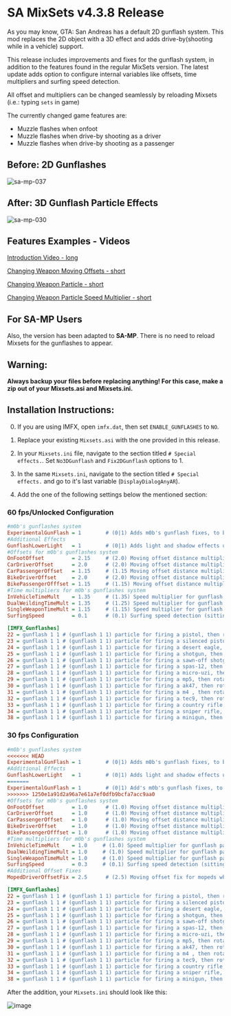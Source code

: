 # SA MixSets v4.3.8 Release

As you may know, GTA: San Andreas has a default 2D gunflash system. This mod replaces the 2D object with a 3D effect and adds drive-by(shooting while in a vehicle) support.

This release includes improvements and fixes for the gunflash system, in addition to the features found in the regular MixSets version. The latest update adds option to configure internal variables like offsets, time multipliers and surfing speed detection. 

All offset and multipliers can be changed seamlessly by reloading Mixsets (i.e.: typing `sets` in game)

The currently changed game features are:
* Muzzle flashes when onfoot
* Muzzle flashes when drive-by shooting as a driver 
* Muzzle flashes when drive-by shooting as a passenger

## Before: 2D Gunflashes
![sa-mp-037](https://github.com/m0b-x/SA-MixSets/assets/72597190/5679d15f-4173-477a-9e8e-6a6989f2b89c)
## After: 3D Gunflash Particle Effects
![sa-mp-030](https://github.com/m0b-x/SA-MixSets/assets/72597190/79891959-0329-4453-9b41-4bb0c99514aa)

## Features Examples - Videos

[Introduction Video - long](https://www.youtube.com/watch?v=cP7IlqUQ1bU)

[Changing Weapon Moving Offsets - short](https://www.youtube.com/watch?v=wXu1R0vs46I)

[Changing Weapon Particle - short](https://www.youtube.com/watch?v=f3LBxqJXteI)

[Changing Weapon Particle Speed Multiplier - short](https://www.youtube.com/watch?v=3FuMX88LCz8)



## For SA-MP Users

Also, the version has been adapted to **SA-MP**. There is no need to reload Mixsets for the gunflashes to appear.

## **Warning:**
**Always backup your files before replacing anything! For this case, make a zip out of your Mixsets.asi and Mixsets.ini.**

## Installation Instructions:

0. If you are using IMFX, open `imfx.dat`, then set `ENABLE_GUNFLASHES` to `NO`.

1. Replace your existing `Mixsets.asi` with the one provided in this release.

3. In your `Mixsets.ini` file, navigate to the section titled `# Special effects.`. Set `No3DGunflash` and `Fix2DGunflash` options to 1.

3. In the same `Mixsets.ini`, navigate to the section titled `# Special effects.` and go to it's last variable (`DisplayDialogAnyAR`).

4. Add the one of the following settings below the mentioned section:

### 60 fps/Unlocked Configuration
```ini
#m0b's gunflashes system
ExperimentalGunFlash = 1		# (0|1) Adds m0b's gunflash fixes, to be used along with No3DGunflash Fix2DGunflash
#Additional Effects
GunflashLowerLight 	 = 1 		# (0|1) Adds light and shadow effects under the muzzle flash (Credits go to DK22Pac's GTA IV Lights)
#Offsets for m0b's gunflashes system
OnFootOffset 		 = 2.15		# (2.0) Moving offset distance multiplier for firing weapon while on foot (needs ExperimentalGunFlash = 1)
CarDriverOffset		 = 2.0		# (2.0) Moving offset distance multiplier for firing weapon while driving a car (needs ExperimentalGunFlash = 1)
CarPassengerOffset	 = 1.15		# (1.15 Moving offset distance multiplier for firing weapon while being in a car passenger seat (needs ExperimentalGunFlash = 1)
BikeDriverOffset	 = 2.0		# (2.0) Moving offset distance multiplier for firing weapon while driving a bike  (needs ExperimentalGunFlash = 1)		
BikePassengerOfffset = 1.15		# (1.15) Moving offset distance multiplier for firing weapon while being in a bike passenger seat  (needs ExperimentalGunFlash = 1)
#Time multipliers for m0b's gunflashes system
InVehicleTimeMult	 = 1.35     # (1.35) Speed multiplier for gunflash particle when shooting from a vehicle (the higher, the less the particle will last)
DualWeildingTimeMult = 1.35     # (1.25) Speed multiplier for gunflash particle when moving while shooting with dual weilding weapons (the higher, the less the particle will last)
SingleWeaponTimeMult = 1.15     # (1.15) Speed multiplier for gunflash particle when moving while shooting with a single weapon that can be dual weilded(the higher, the less the particle will last)
SurfingSpeed 		 = 0.1      # (0.1) Surfing speed detection (sitting on a moving vehicle), when surfing, the mod will not draw the gunflash partticle

[IMFX_Gunflashes]
22 = gunflash 1 1 # (gunflash 1 1) particle for firing a pistol, then rotation and smoke
23 = gunflash 1 1 # (gunflash 1 1) particle for firing a silenced pistol, then rotation and smoke
24 = gunflash 1 1 # (gunflash 1 1) particle for firing a desert eagle, then rotation and smoke
25 = gunflash 1 1 # (gunflash 1 1) particle for firing a shotgun, then rotation and smoke
26 = gunflash 1 1 # (gunflash 1 1) particle for firing a sawn-off shotgun, then rotation and smoke
27 = gunflash 1 1 # (gunflash 1 1) particle for firing a spas-12, then rotation and smoke
28 = gunflash 1 1 # (gunflash 1 1) particle for firing a micro-uzi, then rotation and smoke
29 = gunflash 1 1 # (gunflash 1 1) particle for firing a mp5, then rotation and smoke
30 = gunflash 1 1 # (gunflash 1 1) particle for firing a ak47, then rotation and smoke
31 = gunflash 1 1 # (gunflash 1 1) particle for firing a m4 , then rotation and smoke
32 = gunflash 1 1 # (gunflash 1 1) particle for firing a tec9, then rotation and smoke
33 = gunflash 1 1 # (gunflash 1 1) particle for firing a country rifle, then rotation and smoke
34 = gunflash 1 1 # (gunflash 1 1) particle for firing a sniper rifle, then rotation and smoke
38 = gunflash 1 1 # (gunflash 1 1) particle for firing a minigun, then rotation and smoke
   ```

### 30 fps Configuration

```ini
#m0b's gunflashes system
<<<<<<< HEAD
ExperimentalGunFlash = 1		# (0|1) Adds m0b's gunflash fixes, to be used along with No3DGunflash Fix2DGunflash
#Additional Effects
GunflashLowerLight 	 = 1 		# (0|1) Adds light and shadow effects under the muzzle flash (Credits go to DK22Pac's GTA IV Lights)
=======
ExperimentalGunFlash = 1		# (0|1) Add's m0b's gunflash fixes, to be used along with No3DGunflash Fix2DGunflash
>>>>>>> 1250e1a91d2a96a7e61a7ef0dfb9bcfa7acc9aa0
#Offsets for m0b's gunflashes system
OnFootOffset 		 = 1.0		# (1.0) Moving offset distance multiplier for firing weapon while on foot (needs ExperimentalGunFlash = 1)
CarDriverOffset		 = 1.0		# (1.0) Moving offset distance multiplier for firing weapon while driving a car (needs ExperimentalGunFlash = 1)
CarPassengerOffset	 = 1.0		# (1.0) Moving offset distance multiplier for firing weapon while being in a car passenger seat (needs ExperimentalGunFlash = 1)
BikeDriverOffset	 = 1.0		# (1.0) Moving offset distance multiplier for firing weapon while driving a bike  (needs ExperimentalGunFlash = 1)		
BikePassengerOfffset = 1.0		# (1.0) Moving offset distance multiplier for firing weapon while being in a bike passenger seat  (needs ExperimentalGunFlash = 1)
#Time multipliers for m0b's gunflashes system
InVehicleTimeMult	 = 1.0     # (1.0) Speed multiplier for gunflash particle when shooting from a vehicle (the higher, the less the particle will last)
DualWeildingTimeMult = 1.0     # (1.0) Speed multiplier for gunflash particle when moving while shooting with dual weilding weapons (the higher, the less the particle will last)
SingleWeaponTimeMult = 1.0     # (1.0) Speed multiplier for gunflash particle when moving while shooting with a single weapon that can be dual weilded(the higher, the less the particle will last)
SurfingSpeed 		 = 0.3     # (0.1) Surfing speed detection (sitting on a moving vehicle), when surfing, the mod will not draw the gunflash partticle
#Additional Offset Fixes
MopedDriverOffsetFix = 2.5		# (2.5) Moving offset fix for mopeds while shooting left

[IMFX_Gunflashes]
22 = gunflash 1 1 # (gunflash 1 1) particle for firing a pistol, then rotation and smoke
23 = gunflash 1 1 # (gunflash 1 1) particle for firing a silenced pistol, then rotation and smoke
24 = gunflash 1 1 # (gunflash 1 1) particle for firing a desert eagle, then rotation and smoke
25 = gunflash 1 1 # (gunflash 1 1) particle for firing a shotgun, then rotation and smoke
26 = gunflash 1 1 # (gunflash 1 1) particle for firing a sawn-off shotgun, then rotation and smoke
27 = gunflash 1 1 # (gunflash 1 1) particle for firing a spas-12, then rotation and smoke
28 = gunflash 1 1 # (gunflash 1 1) particle for firing a micro-uzi, then rotation and smoke
29 = gunflash 1 1 # (gunflash 1 1) particle for firing a mp5, then rotation and smoke
30 = gunflash 1 1 # (gunflash 1 1) particle for firing a ak47, then rotation and smoke
31 = gunflash 1 1 # (gunflash 1 1) particle for firing a m4 , then rotation and smoke
32 = gunflash 1 1 # (gunflash 1 1) particle for firing a tec9, then rotation and smoke
33 = gunflash 1 1 # (gunflash 1 1) particle for firing a country rifle, then rotation and smoke
34 = gunflash 1 1 # (gunflash 1 1) particle for firing a sniper rifle, then rotation and smoke
38 = gunflash 1 1 # (gunflash 1 1) particle for firing a minigun, then rotation and smoke
   ```


After the addition, your `Mixsets.ini` should look like this:

![image](https://github.com/m0b-x/SA-MixSets/assets/72597190/3c057922-683a-4e73-9678-6e1f7a79cc9a)
